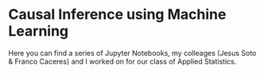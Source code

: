 # Causal Inference using Machine Learning

Here you can find a series of Jupyter Notebooks, my colleages (Jesus Soto & Franco Caceres) and I worked on for our class of Applied Statistics.
